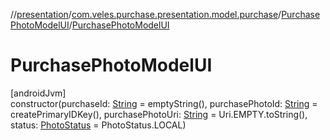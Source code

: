 //[presentation](../../../index.md)/[com.veles.purchase.presentation.model.purchase](../index.md)/[PurchasePhotoModelUI](index.md)/[PurchasePhotoModelUI](-purchase-photo-model-u-i.md)

# PurchasePhotoModelUI

[androidJvm]\
constructor(purchaseId: [String](https://kotlinlang.org/api/latest/jvm/stdlib/kotlin/-string/index.html) = emptyString(), purchasePhotoId: [String](https://kotlinlang.org/api/latest/jvm/stdlib/kotlin/-string/index.html) = createPrimaryIDKey(), purchasePhotoUri: [String](https://kotlinlang.org/api/latest/jvm/stdlib/kotlin/-string/index.html) = Uri.EMPTY.toString(), status: [PhotoStatus](../../../../domain/domain/com.veles.purchase.domain.model.purchase/-photo-status/index.md) = PhotoStatus.LOCAL)
